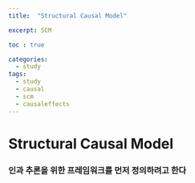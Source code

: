 ```yaml
---
title:  "Structural Causal Model"

excerpt: SCM 

toc : true

categories:
  - study
tags:
  - study
  - causal
  - scm 
  - causaleffects 
---
```


# Structural Causal Model 

### 인과 추론을 위한 프레임워크를 먼저 정의하려고 한다



